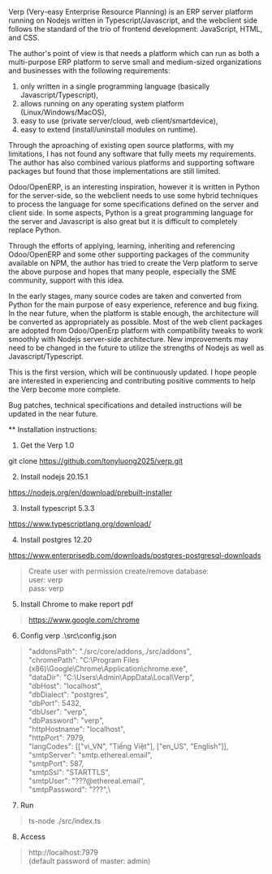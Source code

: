 Verp (Very-easy Enterprise Resource Planning) is an ERP server platform running on Nodejs written in Typescript/Javascript, and the webclient side follows the standard of the trio of frontend development: JavaScript, HTML, and CSS.

The author's point of view is that needs a platform which can run as both a multi-purpose ERP platform to serve small and medium-sized organizations and businesses with the following requirements:

1) only written in a single programming language (basically Javascript/Typescript),
2) allows running on any operating system platform (Linux/Windows/MacOS),
3) easy to use (private server/cloud, web client/smartdevice),
4) easy to extend (install/uninstall modules on runtime).

Through the aproaching of existing open source platforms, with my limitations, I has not found any software that fully meets my requirements. The author has also combined various platforms and supporting software packages but found that those implementations are still limited.

Odoo/OpenERP, is an interesting inspiration, however it is written in Python for the server-side, so the webclient needs to use some hybrid techniques to process the language for some specifications defined on the server and client side. In some aspects, Python is a great programming language for the server and Javascript is also great but it is difficult to completely replace Python.

Through the efforts of applying, learning, inheriting and referencing Odoo/OpenERP and some other supporting packages of the community available on NPM, the author has tried to create the Verp platform to serve the above purpose and hopes that many people, especially the SME community, support with this idea. 

In the early stages, many source codes are taken and converted from Python for the main purpose of easy experience, reference and bug fixing. In the near future, when the platform is stable enough, the architecture will be converted as appropriately as possible. Most of the web client packages are adopted from Odoo/OpenErp platform with compatibility tweaks to work smoothly with Nodejs server-side architecture. New improvements may need to be changed in the future to utilize the strengths of Nodejs as well as Javascript/Typescript.

This is the first version, which will be continuously updated. I hope people are interested in experiencing and contributing positive comments to help the Verp become more complete.

Bug patches, technical specifications and detailed instructions will be updated in the near future.

** Installation instructions:

1) Get the Verp 1.0

  git clone https://github.com/tonyluong2025/verp.git

2) Install nodejs 20.15.1

  https://nodejs.org/en/download/prebuilt-installer

3) Install typescript 5.3.3

  https://www.typescriptlang.org/download/

4) Install postgres 12.20
  
  https://www.enterprisedb.com/downloads/postgres-postgresql-downloads
> Create user with permission create/remove database: \
    user: verp \
    pass: verp

5) Install Chrome to make report pdf

  > https://www.google.com/chrome

6) Config verp .\src\config.json

  > "addonsPath": "./src/core/addons,./src/addons",\
  "chromePath": "C:\\Program Files (x86)\\Google\\Chrome\\Application\\chrome.exe",\
  "dataDir": "C:\\Users\\Admin\\AppData\\Local\\Verp",\
  "dbHost": "localhost",\
  "dbDialect": "postgres",\
  "dbPort": 5432,\
  "dbUser": "verp",\
  "dbPassword": "verp",\
  "httpHostname": "localhost",\
  "httpPort": 7979,\
  "langCodes": [["vi_VN", "Tiếng Việt"], ["en_US", "English"]],\
  "smtpServer": "smtp.ethereal.email",\
  "smtpPort": 587,\
  "smtpSsl": "STARTTLS",\
  "smtpUser": "???@ethereal.email",\
  "smtpPassword": "???",\

7) Run

  > ts-node ./src/index.ts

8) Access

  > http://localhost:7979 \
  (default password of master: admin)
